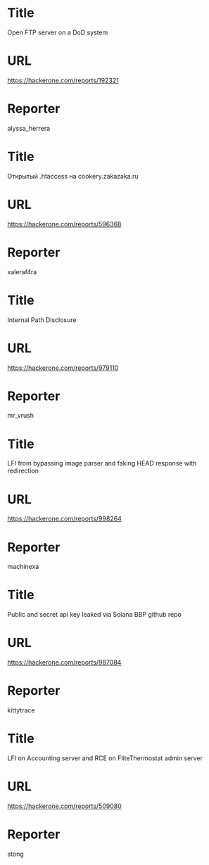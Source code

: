 # Title
Open FTP server on a DoD system
# URL 
https://hackerone.com/reports/192321
# Reporter 
alyssa_herrera

# Title
Открытый .htaccess на cookery.zakazaka.ru
# URL 
https://hackerone.com/reports/596368
# Reporter 
xaleraf4ra

# Title
Internal Path Disclosure
# URL 
https://hackerone.com/reports/979110
# Reporter 
mr_vrush

# Title
LFI from bypassing image parser and faking HEAD response with redirection
# URL 
https://hackerone.com/reports/998264
# Reporter 
machinexa

# Title
Public and secret api key leaked via Solana BBP github repo
# URL 
https://hackerone.com/reports/987084
# Reporter 
kittytrace

# Title
LFI on Accounting server and RCE on FliteThermostat admin server
# URL 
https://hackerone.com/reports/509080
# Reporter 
stong

